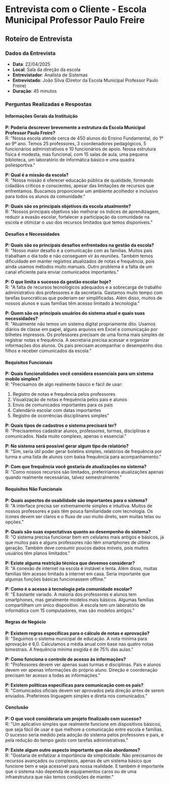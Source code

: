 # Entrevista com o Cliente - Escola Municipal Professor Paulo Freire

## Roteiro de Entrevista

### Dados da Entrevista
- **Data**: 22/04/2025
- **Local**: Sala da direção da escola
- **Entrevistador**: Analista de Sistemas
- **Entrevistado**: João Silva (Diretor da Escola Municipal Professor Paulo Freire)
- **Duração**: 45 minutos

### Perguntas Realizadas e Respostas

#### Informações Gerais da Instituição

**P: Poderia descrever brevemente a estrutura da Escola Municipal Professor Paulo Freire?**  
R: "Nossa escola atende cerca de 450 alunos do Ensino Fundamental, do 1º ao 9º ano. Temos 25 professores, 3 coordenadores pedagógicos, 5 funcionários administrativos e 10 funcionários de apoio. Nossa estrutura física é modesta, mas funcional, com 15 salas de aula, uma pequena biblioteca, um laboratório de informática básico e uma quadra poliesportiva."

**P: Qual é a missão da escola?**  
R: "Nossa missão é oferecer educação pública de qualidade, formando cidadãos críticos e conscientes, apesar das limitações de recursos que enfrentamos. Buscamos proporcionar um ambiente acolhedor e inclusivo para todos os alunos da comunidade."

**P: Quais são os principais objetivos da escola atualmente?**  
R: "Nossos principais objetivos são melhorar os índices de aprendizagem, reduzir a evasão escolar, fortalecer a participação da comunidade na escola e otimizar o uso dos recursos limitados que temos disponíveis."

#### Desafios e Necessidades

**P: Quais são os principais desafios enfrentados na gestão da escola?**  
R: "Nosso maior desafio é a comunicação com as famílias. Muitos pais trabalham o dia todo e não conseguem vir às reuniões. Também temos dificuldade em manter registros atualizados de notas e frequência, pois ainda usamos métodos muito manuais. Outro problema é a falta de um canal eficiente para enviar comunicados importantes."

**P: O que limita o sucesso da gestão escolar hoje?**  
R: "A falta de recursos tecnológicos adequados e a sobrecarga de trabalho administrativo dos professores e da secretaria. Gastamos muito tempo com tarefas burocráticas que poderiam ser simplificadas. Além disso, muitos de nossos alunos e suas famílias têm acesso limitado à tecnologia."

**P: Quem são os principais usuários do sistema atual e quais suas necessidades?**  
R: "Atualmente não temos um sistema digital propriamente dito. Usamos diários de classe em papel, alguns arquivos em Excel e comunicação por bilhetes impressos. Os professores precisam de uma forma mais simples de registrar notas e frequência. A secretaria precisa acessar e organizar informações dos alunos. Os pais precisam acompanhar o desempenho dos filhos e receber comunicados da escola."

#### Requisitos Funcionais

**P: Quais funcionalidades você considera essenciais para um sistema mobile simples?**  
R: "Precisamos de algo realmente básico e fácil de usar:
1. Registro de notas e frequência pelos professores
2. Visualização de notas e frequência pelos pais e alunos
3. Envio de comunicados importantes para os pais
4. Calendário escolar com datas importantes
5. Registro de ocorrências disciplinares simples"

**P: Quais tipos de cadastros o sistema precisará ter?**  
R: "Precisaremos cadastrar alunos, professores, turmas, disciplinas e comunicados. Nada muito complexo, apenas o essencial."

**P: No sistema será possível gerar algum tipo de relatório?**  
R: "Sim, seria útil poder gerar boletins simples, relatórios de frequência por turma e uma lista de alunos com baixa frequência para acompanhamento."

**P: Com que frequência você gostaria de atualizações no sistema?**  
R: "Como nossos recursos são limitados, preferiríamos atualizações apenas quando realmente necessárias, talvez semestralmente."

#### Requisitos Não Funcionais

**P: Quais aspectos de usabilidade são importantes para o sistema?**  
R: "A interface precisa ser extremamente simples e intuitiva. Muitos de nossos professores e pais têm pouca familiaridade com tecnologia. Os ícones devem ser claros e o fluxo de uso muito direto, sem muitas telas ou opções."

**P: Quais são suas expectativas quanto ao desempenho do sistema?**  
R: "O sistema precisa funcionar bem em celulares mais antigos e básicos, já que muitos pais e alguns professores não têm smartphones de última geração. Também deve consumir poucos dados móveis, pois muitos usuários têm planos limitados."

**P: Existe alguma restrição técnica que devemos considerar?**  
R: "A conexão de internet na escola é instável e lenta. Além disso, muitas famílias têm acesso limitado à internet em casa. Seria importante que algumas funções básicas funcionassem offline."

**P: Como é o acesso à tecnologia pela comunidade escolar?**  
R: "É bastante variado. A maioria dos professores e alunos tem smartphones, mas geralmente modelos mais básicos. Algumas famílias compartilham um único dispositivo. A escola tem um laboratório de informática com 15 computadores, mas são modelos antigos."

#### Regras de Negócio

**P: Existem regras específicas para o cálculo de notas e aprovação?**  
R: "Seguimos o sistema municipal de educação. A nota mínima para aprovação é 6,0. Calculamos a média anual com base nas quatro notas bimestrais. A frequência mínima exigida é de 75% das aulas."

**P: Como funciona o controle de acesso às informações?**  
R: "Professores devem ver apenas suas turmas e disciplinas. Pais e alunos devem ver apenas informações do próprio aluno. Direção e coordenação precisam ter acesso a todas as informações."

**P: Existem políticas específicas para comunicação com os pais?**  
R: "Comunicados oficiais devem ser aprovados pela direção antes de serem enviados. Preferimos linguagem simples e direta nos comunicados."

#### Conclusão

**P: O que você consideraria um projeto finalizado com sucesso?**  
R: "Um aplicativo simples que realmente funcione em dispositivos básicos, que seja fácil de usar e que melhore a comunicação entre escola e famílias. O sucesso seria medido pela adoção do sistema pelos professores e pais, e pela redução do tempo gasto com tarefas administrativas."

**P: Existe algum outro aspecto importante que não abordamos?**  
R: "Gostaria de enfatizar a importância da simplicidade. Não precisamos de recursos avançados ou complexos, apenas de um sistema básico que funcione bem e seja acessível para nossa realidade. E também é importante que o sistema não dependa de equipamentos caros ou de uma infraestrutura que não temos condições de manter."
